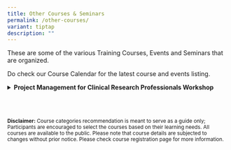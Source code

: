 ```yaml
---
title: Other Courses & Seminars
permalink: /other-courses/
variant: tiptap
description: ""
---
```

<p>These are some of the various Training Courses, Events and Seminars that
are organized.</p>
<p>Do check our Course Calendar for the latest course and events listing.</p>
<p></p>
<div data-type="detailGroup" class="isomer-accordion-group isomer-accordion isomer-accordion-white">
<details class="isomer-details">
<summary><strong>Project Management for Clinical Research Professionals Workshop</strong>
</summary>
<div data-type="detailsContent" class="isomer-details-content">
<p>This workshop provides an overview of project management and offers practical
tools and techniques that are applicable to the research teams.</p>
<p>Tailored to clinical trials, learn about project lifecycle and key knowledge
areas of project management including scope, time and risk management.</p>
<p>With the increasing globalization and complexity of clinical trials, it
is important that researchers and the supporting team are well-equipped,
and at minimum, aware of the necessary tools to manage trial sites and
manage projects on time and within budget.</p>
<p></p>
<h4><strong>Agenda</strong></h4>
<p>Download the <a href="/files/Training/Agenda__Project_Management_For_Clinical_Research_Professionals__NS_.pdf" rel="noopener nofollow" target="_blank">Agenda for Project Management For Clinical Research Professional here.</a>
</p>
<p></p>
<h4><strong>Schedule</strong></h4>
<p>The next run of this course is to be updated<strong>.</strong>
</p>
<p></p>
<h4><strong>Registration</strong></h4>
<p>Registration for this course is <strong>currently closed</strong>.</p>
<p></p>
</div>
</details>
</div>
<p></p>
<p></p>
<p>
<br>
<br>
</p>
<p><strong><sup>Disclaimer:</sup></strong><sup> Course categories recommendation is meant to serve as a guide only; Participants are encouraged to select the courses based on their learning needs. All courses are available to the public. Please note that course details are subjected to changes without prior notice. Please check course registration page for more information.</sup>
</p>
<p></p>